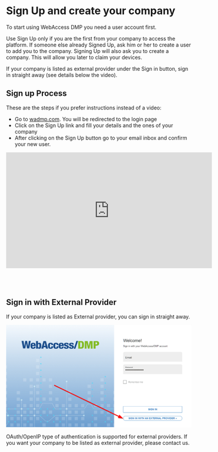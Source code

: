# Sign Up and create your company



To start using WebAccess DMP you need a user account first. 

Use Sign Up only if you are the first from your company to access the platform. If someone else already Signed Up, ask him or her to create a user to add you to the company. Signing Up will also ask you to create a company. This will allow you later to claim your devices.

If your company is listed as external provider under the Sign in button, sign in straight away (see details below the video).


## Sign up Process

These are the steps if you prefer instructions instead of a video:
- Go to [wadmp.com](https://wadmp.com). You will be redirected to the login page
- Click on the Sign Up link and fill your details and the ones of your company
- After clicking on the Sign Up button go to your email inbox and confirm your new user.


<iframe width="560" height="315" src="https://www.youtube.com/embed/fDfFuPSz90w" frameborder="0" allow="accelerometer; autoplay; encrypted-media; gyroscope; picture-in-picture" allowfullscreen></iframe>
  
&nbsp;    
&nbsp;   
## Sign in with External Provider

If your company is listed as External provider, you can sign in straight away.

![External provider](./sign-up/external_provider.png "External provider")

OAuth/OpenIP type of authentication is supported for external providers. If you want your company to be listed as external provider, please contact us.

